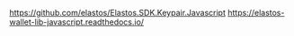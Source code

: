 https://github.com/elastos/Elastos.SDK.Keypair.Javascript
https://elastos-wallet-lib-javascript.readthedocs.io/